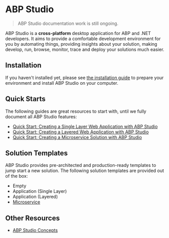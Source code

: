 # ABP Studio

> ABP Studio documentation work is still ongoing.

ABP Studio is a **cross-platform** desktop application for ABP and .NET developers. It aims to provide a comfortable development environment for you by automating things, providing insights about your solution, making develop, run, browse, monitor, trace and deploy your solutions much easier.

## Installation

If you haven't installed yet, please see [the installation guide](installation.md) to prepare your environment and install ABP Studio on your computer.

## Quick Starts

The following guides are great resources to start with, until we fully document all ABP Studio features:

* [Quick Start: Creating a Single Layer Web Application with ABP Studio](../get-started/single-layer-web-application.md)
* [Quick Start: Creating a Layered Web Application with ABP Studio](../get-started/layered-web-application.md)
* [Quick Start: Creating a Microservice Solution with ABP Studio](../get-started/microservice.md)

## Solution Templates

ABP Studio provides pre-architected and production-ready templates to jump start a new solution. The following solution templates are provided out of the box:

* Empty
* Application (Single Layer)
* Application (Layered)
* [Microservice](../solution-templates/microservice)

## Other Resources

* [ABP Studio Concepts](concepts.md)